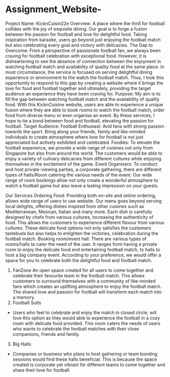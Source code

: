 # Assignment_Website-
Project Name: KicknCuisin22e
Overview: 
A place where the thrill for football collides with the joy of exquisite dining. Our goal is to forge a fusion between the passion for football and love for delightful food. Taking inspiration from karaoke, users go beyond just enjoying the football match but also celebrating every goal and victory with delicacies.
The Gap to Overcome:
From a perspective of passionate football fan, we always been craving for football celebration with exceptional food. However, it is disheartening to see the absence of connection between the enjoyment in watching football match and availability of quality food at the same place. In most circumstance, the service is focused on serving delightful dining experience or environment to the watch the football match. Thus, I took this opportunity to respond to this gap by creating a website where it brings the love for food and football together and ultimately, providing the target audience an experience they have been craving for. 
Purpose: 
My aim is to fill the gap between watching football match and the availability of quality food. With this KicknCuisine website, users are able to experience a unique fusion where they are able to book rooms to watch the football match, order food from diverse menu or even organise an event. By these services, I hope to tie a bond between food and football, elevating the passion for football.
Target Audience: 
Football Enthusiast: Avid fans with strong passion towards the sport. Bring along your friends, family and like-minded individuals to create atmosphere where love for football is not just appreciated but actively exhibited and celebrated.
Foodies: To elevate the football experience, we provide a wide range of cuisines not only from Singapore but also from around the world. The customers would be able to enjoy a variety of culinary delicacies from different cultures while enjoying themselves in the excitement of the game. 
Event Organisers: To conduct and host private-viewing parties, a corporate gathering, there are different types of halls/Room catering the various needs of the event. Our wide range of room bookings allow not only create a wonderful atmosphere to watch a football game but also leave a lasting impression on your guests.

Our Services
Ordering Food: Providing both on-site and online ordering, allows wide range of users to use website. Our menu goes beyond serving local delights, offering dishes inspired from other cuisines such as Mediterranean, Mexican, Italian and many more. Each dish is carefully designed by chefs from various cultures, increasing the authenticity of food. This allows the customers to experience different flavour from various cultures. These delicate food options not only satisfies the customers tastebuds but also helps to enlighten the victories, celebration during the football match. 
Booking room/event hall: There are various types of rooms/halls to cater the need of the user. It ranges from having a private room to enjoy the delicate food end entertaining football match, to halls to host a big company event. According to your preference, we would offer a space for you to celebrate both the delightful food and football match.
1)	FanZone 
An open space created for all users to come together and celebrate their favourite team in the football match. This allows customers to surround themselves with a community of like-minded fans which creates an uplifting atmosphere to enjoy the football match. The shared love and passion for football will transform each match into a memory.
2)	Football Suits
-	Users who feel to celebrate and enjoy the match in closed circle, will love this option as they would able to experience the football in a cozy room with delicate food provided. This room caters the needs of users who wants to celebrate the football matches with their close companions, friends and family.
3)	Big Halls
-	Companies or business who plans to host gathering or team bonding sessions would find these halls beneficial. This is because the space created is corporate yet vibrant for different teams to come together and share their love for football.  



